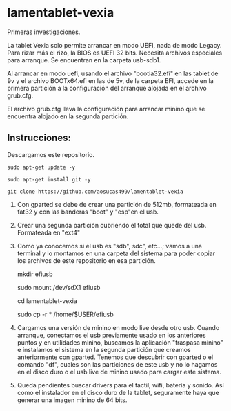 # lamentablet-vexia

Primeras investigaciones.

La tablet Vexia solo permite arrancar en modo UEFI, nada de modo Legacy. Para rizar más el rizo, la BIOS es UEFI 32 bits. Necesita archivos especiales para arranque. Se encuentran en la carpeta usb-sdb1. 

Al arrancar en modo uefi, usando el archivo "bootia32.efi" en las tablet de 9v y el archivo BOOTx64.efi en las de 5v, de la carpeta EFI, accede en la primera partición a la configuración del arranque alojada en el archivo grub.cfg. 

El archivo grub.cfg lleva la configuración para arrancar minino que se encuentra alojado en la segunda partición.

## Instrucciones: 

Descargamos este repositorio. 

    sudo apt-get update -y
    
    sudo apt-get install git -y

    git clone https://github.com/aosucas499/lamentablet-vexia

 1. Con gparted se debe de crear una partición de 512mb, formateada en fat32 y con las banderas "boot" y "esp"en el usb.

2. Crear una segunda partición cubriendo el total que quede del usb. Formateada en "ext4"

3. Como ya conocemos si el usb es "sdb", sdc", etc...; vamos a una terminal y lo montamos en una carpeta del sistema para poder copiar los archivos de este repositorio en esa partición.

    mkdir efiusb 
  
    sudo mount /dev/sdX1 efiusb
    
    cd lamentablet-vexia
    
    sudo cp -r * /home/$USER/efiusb
    
4. Cargamos una versión de minino en modo live desde otro usb.  Cuando arranque, conectamos el usb previamente usado en los anteriores puntos y en utilidades minino, buscamos la aplicación "traspasa minino" e instalamos el sistema en la segunda partición que creamos anteriormente con gparted. Tenemos que descubrir con gparted o el comando "df", cuales son las particiones de este usb y no lo hagamos en el disco duro o el usb live de minino usado para cargar este sistema.

5. Queda pendientes buscar drivers para el táctil, wifi, batería y sonido. Así como el instalador en el disco duro de la tablet, seguramente haya que generar una imagen minino de 64 bits.
    
    
    
    
    
  
  
